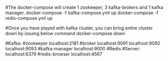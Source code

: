 


#The docker-compose will create 1 zookeeper, 3 kafka-brokers and 1 kafka manager. 
docker-compose -f kafka-compose.yml up
docker-compose -f redis-compose.yml up


#Once you have played with kafka cluster, you can bring entire cluster down by issuing below command
docker-compose down


#Kafka:
    #zookeeper
        localhost:2181
    #broker
        localhost:9091
        localhost:9092
        localhost:9093
    #kafka-manager
        localhost:9000
#Redis
    #Server:
        localhost:6379
    #redis-browser
        localhost:4567